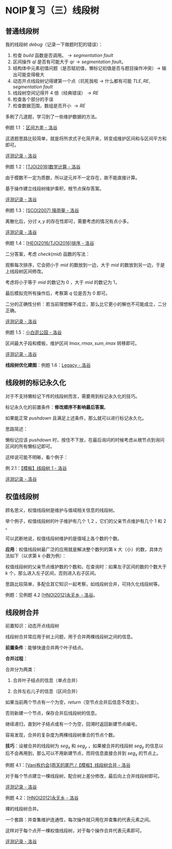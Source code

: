 # NOIP复习（三）线段树

## 普通线段树

我的线段树 $debug$（记录一下做题时犯的错误）：

1. 检查 $build$ 函数是否调用。$\to segmentation~fault$
2. 区间操作 $ql$ 是否有可能大于 $qr\to segmentation~fault$。
3. 结构体中元素初值问题（是否赋初值，懒标记初值是否与题目操作冲突）$\to$ 输出可能变得极大
4. 动态开点线段树记得建第一个点（坑死我啦 $\to$ 什么都有可能 $TLE,RE,segmentation~fault$
5. 线段树空间记得开 $4$ 倍（经典错误）$\to RE$
6. 检查各个部分的手误
7. 检查数据范围，数组是否开小 $\to RE$

多刷了几道题，学习到了一些维护数据的方法。

例题 $1.1$ ：[区间方差 - 洛谷](https://www.luogu.com.cn/problem/P5142)

这道题思路比较简单，就是将所求式子化简开来，转变成维护区间和与区间平方和即可。

[评测记录 - 洛谷](https://www.luogu.com.cn/record/77020948)

例题 $1.2$：[[TJOI2018]数学计算 - 洛谷](https://www.luogu.com.cn/problem/P4588)

由于模数不一定为质数，所以逆元并不一定存在，故不能直接计算。

基于操作建立线段树维护乘积，根节点保存答案。

[评测记录 - 洛谷](https://www.luogu.com.cn/record/85616957)

例题 $1.3$：[[SCOI2007] 降雨量 - 洛谷](https://www.luogu.com.cn/problem/P2471)

离散化后，分讨 $x,y$ 的存在性即可，需要考虑的情况有点小多。

[评测记录 - 洛谷](https://www.luogu.com.cn/record/85977747)

例题 $1.4$：[[HEOI2016/TJOI2016]排序 - 洛谷](https://www.luogu.com.cn/problem/P2824)

二分答案，考虑 $check(mid)$ 函数的写法：

观察每次排序，它会把小于 $mid$ 的数放到一边，大于 $mid$ 的数放到另一边，于是上线段树区间修改。

考虑将小于等于 $mid$ 的数记为 $0$ ，大于 $mid$ 的数记为 $1$，

最后模拟完所有操作后，考察第 $q$ 位是否为 $0$ 即可。

二分的正确性分析：若当前理想解不成立，那么比它更小的解也不可能成立，二分正确。

[评测记录 - 洛谷](https://www.luogu.com.cn/record/85980671)

例题 $1.5$：[小白逛公园 - 洛谷](https://www.luogu.com.cn/problem/P4513)

区间最大子段和模板，维护区间 $lmax, rmax, sum, imax$ 转移即可。

[评测记录 - 洛谷](https://www.luogu.com.cn/record/86005219)

**线段树优化建图**：例题 $1.6$：[Legacy - 洛谷](https://www.luogu.com.cn/problem/CF786B)



## 线段树的标记永久化

对于不支持懒标记下传的线段树而言，需要用到标记永久化的技巧。

标记永久化的前置条件：**修改顺序不影响最后答案**。

如果能正常 $pushdown$ 且满足上述条件，那么就可以进行标记永久化。

思路简述：

懒标记应该 $pushdown$ 时，按住不下放，在最后询问的时候考虑从根节点到询问区间的所有懒标记即可。

这样说可能不明晰，看个例子：

例 $2.1$：[【模板】线段树 1 - 洛谷](https://www.luogu.com.cn/problem/P3372)

[评测记录 - 洛谷](https://www.luogu.com.cn/record/86052133)

## 权值线段树

顾名思义，权值线段树是维护与值域相关信息的线段树。

举个例子，权值线段树的叶子维护有几个 $1,2$ ，它们的父亲节点维护有几个 $1$ 和 $2$ 。

可以武断地说，权值线段树维护的是值域上各个数的个数。

**应用**：权值线段树最广泛的应用就是解决整个数列的第 $k$ 大（小）的数，具体方法如下（以求第 $k$ 小数为例）：

权值线段树的父亲节点维护数的个数和，在查询时：如果左子区间的数的个数大于 $k$ 个，那么进入左子区间，否则进入右子区间。

思路比较简单，多配合其它知识一起考察，如线段树合并，可持久化线段树等。

例题：见例题 $4.2$ [[HNOI2012]永无乡 - 洛谷](https://www.luogu.com.cn/problem/P3224)。

## 线段树合并

前置知识：动态开点线段树

线段树合并常应用于树上问题，用于合并两棵线段树之间的信息。

**前置条件**：能够快速合并两个叶子结点。

**合并过程**：

合并分为两类：

1. 合并叶子结点的信息（单点合并）

2. 合并左右儿子的信息（区间合并）

如果当前两个节点有一个为空，$return$（空节点合并后信息不改变）。

否则新建一个节点，保存合并后线段树的信息。

继续递归，直到叶子结点或有一个为空，回溯时返回新建节点编号。

容易发现，合并的复杂度为两棵线段树重合的节点个数。

**技巧**：设被合并的线段树为 $seg_x$ 和 $seg_y$ ，如果被合并的线段树 $seg_y$ 的信息以后不会再用到，那么可以不用新建节点，而将信息直接合并到 $seg_x$ 的节点上。

例题 $4.1$：[[Vani有约会]雨天的尾巴 /【模板】线段树合并 - 洛谷](https://www.luogu.com.cn/problem/P4556)

对于每个节点建立一棵线段树，配合树上差分修改，最后向上合并线段树即可。

[评测记录 - 洛谷](https://www.luogu.com.cn/record/86075265)

例题 $4.2$：[[HNOI2012]永无乡 - 洛谷](https://www.luogu.com.cn/problem/P3224)

裸的线段树合并。

一个套路：并查集维护连通性，每次操作就只用在并查集的代表元素之间。

这样对于每个点开一棵权值线段树，对于每个操作合并代表元素即可。

[评测记录 - 洛谷](https://www.luogu.com.cn/record/86099395)
